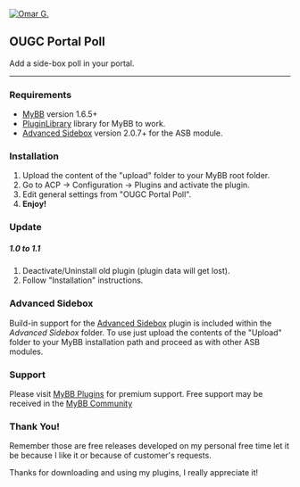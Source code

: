 [![Omar G.](http://omarg.me/public/images/logo.png "Omar G. MyBB Page")](http://omarg.me/mybb "Omar G. MyBB Page")

## OUGC Portal Poll
Add a side-box poll in your portal.

***

### Requirements
- [MyBB](http://www.mybb.com/downloads "Download MyBB") version 1.6.5+
- [PluginLibrary](http://mods.mybb.com/view/pluginlibrary "Download PluginLibrary") library for MyBB to work.
- [Advanced Sidebox](http://mods.mybb.com/view/advanced-sidebox) version 2.0.7+ for the ASB module.

### Installation
1. Upload the content of the "upload" folder to your MyBB root folder.
2. Go to ACP -> Configuration -> Plugins and activate the plugin.
3. Edit general settings from "OUGC Portal Poll".
4. __Enjoy!__

### Update
##### 1.0 to 1.1
1. Deactivate/Uninstall old plugin (plugin data will get lost).
2. Follow "Installation" instructions.

### Advanced Sidebox
Build-in support for the [Advanced Sidebox](http://mods.mybb.com/view/advanced-sidebox) plugin is included within the _Advanced Sidebox_ folder. To use just upload the contents of the "Upload" folder to your MyBB installation path and proceed as with other ASB modules.

### Support
Please visit [MyBB Plugins](http://forums.mybb-plugins.com/Forum-Free-Plugins--29 "Visit MyBB Plugins") for premium support. Free support may be received in the [MyBB Community](http://community.mybb.com "Visit MyBB Community")

### Thank You!
Remember those are free releases developed on my personal free time let it be because I like it or because of customer's requests.

Thanks for downloading and using my plugins, I really appreciate it!